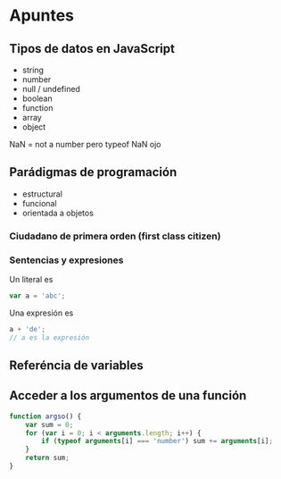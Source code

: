 # Apuntes

## Tipos de datos en JavaScript
- string
- number
- null / undefined
- boolean
- function
- array
- object

NaN = not a number pero typeof NaN ojo 

## Parádigmas de programación
- estructural
- funcional
- orientada a objetos

### Ciudadano de primera orden (first class citizen)

### Sentencias y expresiones

Un literal es 
```js
var a = 'abc';
```

Una expresión es
```js
a + 'de';
// a es la expresión
```

## Referéncia de variables

## Acceder a los argumentos de una función
```js
function argso() {
    var sum = 0;
    for (var i = 0; i < arguments.length; i++) {
        if (typeof arguments[i] === 'number') sum += arguments[i];
    }
    return sum;
}
```
